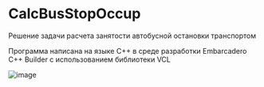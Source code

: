 # CalcBusStopOccup
Решение задачи расчета занятости автобусной остановки транспортом

Программа написана на языке С++ в среде разработки Embarcadero С++ Builder с использованием библиотеки VCL

![image](https://github.com/gd182/CalcBusStopOccup/assets/64601493/7dddd7b2-8b81-43e7-83d7-6f03757e57de)
